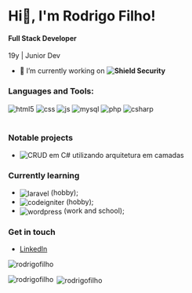 # Hi👋, I'm Rodrigo Filho!
#### Full Stack Developer

19y | Junior Dev
- 🔭 I’m currently working on **![Shield Security](https://www.shieldsec.com.br/)**

<h3 align="left">Languages and Tools:</h3>
<div style="display: inline_block">
  <img align="center" alt="html5" src="https://img.shields.io/badge/HTML5-E34F26?style=for-the-badge&logo=html5&logoColor=white" />
  <img align="center" alt="css" src="https://img.shields.io/badge/CSS3-1572B6?style=for-the-badge&logo=css3&logoColor=white" />
  <img align="center" alt="js" src="https://img.shields.io/badge/JavaScript-F7DF1E?style=for-the-badge&logo=javascript&logoColor=black" />
  <img align="center" alt="mysql" src="https://img.shields.io/badge/MySql-007ACC?style=for-the-badge&logo=mysql&logoColor=white" />
  <img align="center" alt="php" src="https://img.shields.io/badge/PHP-777BB4?style=for-the-badge&logo=php&logoColor=white" />
  <img align="center" alt="csharp" src="https://img.shields.io/badge/CSharp-239120?style=for-the-badge&logo=csharp&logoColor=61DAFB" />
</div><br/>

### Notable projects

* ![CRUD em C# utilizando arquitetura em camadas](https://github.com/RodrigoFilho/crudMySql)

### Currently learning
* <img align="center" alt="laravel" src="https://img.shields.io/badge/Laravel-FF2D20?style=for-the-badge&logo=laravel&logoColor=white" /> (hobby);
* <img align="center" alt="codeigniter" src="https://img.shields.io/badge/Codeigniter-EF4223?style=for-the-badge&logo=codeigniter&logoColor=white" /> (hobby);
* <img align="center" alt="wordpress" src="https://img.shields.io/badge/Wordpress-21759B?style=for-the-badge&logo=Wordpress&logoColor=white" /> (work and school);

### Get in touch
* [LinkedIn](https://www.linkedin.com/in/rodrigo-queiroz-280480206)

<p align="left"> <img src="https://komarev.com/ghpvc/?username=rodrigofilho&label=Profile%20views&color=0e75b6&style=flat" alt="rodrigofilho" /> </p>
<p><img align="left" src="https://github-readme-stats.vercel.app/api/top-langs?username=rodrigofilho&show_icons=true&locale=en&layout=compact" alt="rodrigofilho" /></p>
<p>&nbsp;<img align="center" src="https://github-readme-stats.vercel.app/api?username=rodrigofilho&show_icons=true&locale=en" alt="rodrigofilho" /></p>
